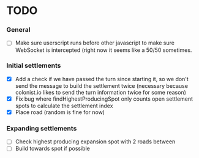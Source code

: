 # TODO
### General
 - [ ] Make sure userscript runs before other javascript to make sure WebSocket is intercepted (right now it seems like a 50/50 sometimes.

### Initial settlements
 - [x] Add a check if we have passed the turn since starting it, so we don't send the message to build the settlement twice (necessary because colonist.io likes to send the turn information twice for some reason)
 - [x] Fix bug where findHighestProducingSpot only counts open settlement spots to calculate the settlement index
 - [x] Place road (random is fine for now)

### Expanding settlements
 - [ ] Check highest producing expansion spot with 2 roads between
 - [ ] Build towards spot if possible
